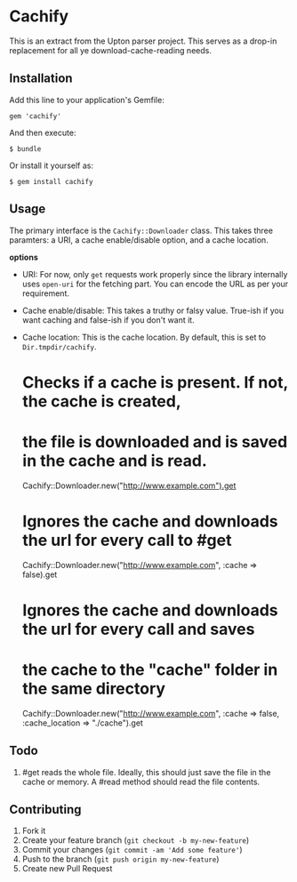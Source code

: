 # Cachify

This is an extract from the Upton parser project. This serves as a drop-in 
replacement for all ye download-cache-reading needs.



## Installation

Add this line to your application's Gemfile:

    gem 'cachify'

And then execute:

    $ bundle

Or install it yourself as:

    $ gem install cachify

## Usage

The primary interface is the `Cachify::Downloader` class. This takes three 
paramters: a URI, a cache enable/disable option, and a cache location.

**options**

* URI: For now, only `get` requests work properly since the library 
internally uses `open-uri` for the fetching part. You can encode the URL 
as per your requirement.

* Cache enable/disable: This takes a truthy or falsy value. True-ish if 
you want caching and false-ish if you don't want it.

* Cache location: This is the cache location. By default, this is set to 
`Dir.tmpdir/cachify`.

    # Checks if a cache is present. If not, the cache is created, 
    # the file is downloaded and is saved in the cache and is read.
    Cachify::Downloader.new("http://www.example.com").get

    # Ignores the cache and downloads the url for every call to #get
    Cachify::Downloader.new("http://www.example.com", :cache => false).get

    # Ignores the cache and downloads the url for every call and saves 
    # the cache to the "cache" folder in the same directory
    Cachify::Downloader.new("http://www.example.com", :cache => false, :cache_location => "./cache").get


## Todo

1. #get reads the whole file. Ideally, this should just save the file in 
the cache or memory. A #read method should read the file contents.

## Contributing

1. Fork it
2. Create your feature branch (`git checkout -b my-new-feature`)
3. Commit your changes (`git commit -am 'Add some feature'`)
4. Push to the branch (`git push origin my-new-feature`)
5. Create new Pull Request

